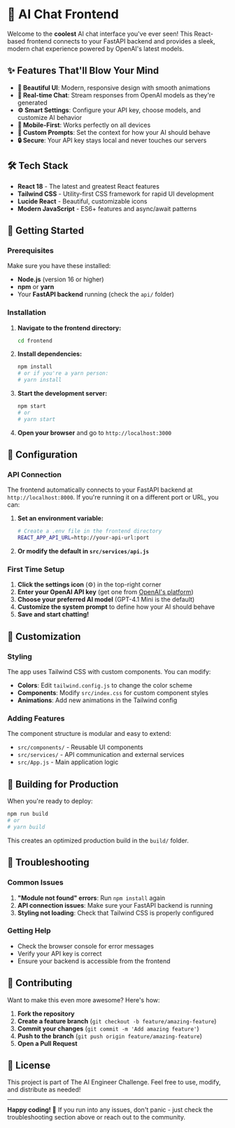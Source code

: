 # 🚀 AI Chat Frontend

Welcome to the **coolest** AI chat interface you've ever seen! This React-based frontend connects to your FastAPI backend and provides a sleek, modern chat experience powered by OpenAI's latest models.

## ✨ Features That'll Blow Your Mind

- **🎨 Beautiful UI**: Modern, responsive design with smooth animations
- **💬 Real-time Chat**: Stream responses from OpenAI models as they're generated
- **⚙️ Smart Settings**: Configure your API key, choose models, and customize AI behavior
- **📱 Mobile-First**: Works perfectly on all devices
- **🎯 Custom Prompts**: Set the context for how your AI should behave
- **🔒 Secure**: Your API key stays local and never touches our servers

## 🛠️ Tech Stack

- **React 18** - The latest and greatest React features
- **Tailwind CSS** - Utility-first CSS framework for rapid UI development
- **Lucide React** - Beautiful, customizable icons
- **Modern JavaScript** - ES6+ features and async/await patterns

## 🚀 Getting Started

### Prerequisites

Make sure you have these installed:
- **Node.js** (version 16 or higher)
- **npm** or **yarn**
- Your **FastAPI backend** running (check the `api/` folder)

### Installation

1. **Navigate to the frontend directory:**
   ```bash
   cd frontend
   ```

2. **Install dependencies:**
   ```bash
   npm install
   # or if you're a yarn person:
   # yarn install
   ```

3. **Start the development server:**
   ```bash
   npm start
   # or
   # yarn start
   ```

4. **Open your browser** and go to `http://localhost:3000`

## 🔧 Configuration

### API Connection

The frontend automatically connects to your FastAPI backend at `http://localhost:8000`. If you're running it on a different port or URL, you can:

1. **Set an environment variable:**
   ```bash
   # Create a .env file in the frontend directory
   REACT_APP_API_URL=http://your-api-url:port
   ```

2. **Or modify the default in `src/services/api.js`**

### First Time Setup

1. **Click the settings icon** (⚙️) in the top-right corner
2. **Enter your OpenAI API key** (get one from [OpenAI's platform](https://platform.openai.com/))
3. **Choose your preferred AI model** (GPT-4.1 Mini is the default)
4. **Customize the system prompt** to define how your AI should behave
5. **Save and start chatting!**

## 🎨 Customization

### Styling

The app uses Tailwind CSS with custom components. You can modify:
- **Colors**: Edit `tailwind.config.js` to change the color scheme
- **Components**: Modify `src/index.css` for custom component styles
- **Animations**: Add new animations in the Tailwind config

### Adding Features

The component structure is modular and easy to extend:
- `src/components/` - Reusable UI components
- `src/services/` - API communication and external services
- `src/App.js` - Main application logic

## 🚀 Building for Production

When you're ready to deploy:

```bash
npm run build
# or
# yarn build
```

This creates an optimized production build in the `build/` folder.

## 🐛 Troubleshooting

### Common Issues

1. **"Module not found" errors**: Run `npm install` again
2. **API connection issues**: Make sure your FastAPI backend is running
3. **Styling not loading**: Check that Tailwind CSS is properly configured

### Getting Help

- Check the browser console for error messages
- Verify your API key is correct
- Ensure your backend is accessible from the frontend

## 🤝 Contributing

Want to make this even more awesome? Here's how:

1. **Fork the repository**
2. **Create a feature branch** (`git checkout -b feature/amazing-feature`)
3. **Commit your changes** (`git commit -m 'Add amazing feature'`)
4. **Push to the branch** (`git push origin feature/amazing-feature`)
5. **Open a Pull Request**

## 📝 License

This project is part of The AI Engineer Challenge. Feel free to use, modify, and distribute as needed!

---

**Happy coding! 🎉** If you run into any issues, don't panic - just check the troubleshooting section above or reach out to the community.